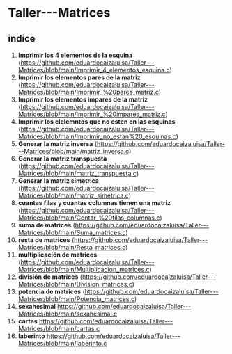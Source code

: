 # Taller---Matrices
## indice
1. **Imprimir los 4 elementos de la esquina**
(https://github.com/eduardocaizaluisa/Taller---Matrices/blob/main/Imprimir_4_elementos_esquina.c)
2. **Imprimir los elementos pares de la matriz**
(https://github.com/eduardocaizaluisa/Taller---Matrices/blob/main/Imprimir_%20pares_matriz.c)
3. **Imprimir los elementos impares de la matriz**
(https://github.com/eduardocaizaluisa/Taller---Matrices/blob/main/Imprimir_%20impares_matriz.c)
4. **Imprimir los elelemntos que no esten en las esquinas**
(https://github.com/eduardocaizaluisa/Taller---Matrices/blob/main/Imprimir_no_estan%20_esquinas.c)
5. **Generar la matriz inversa**
(https://github.com/eduardocaizaluisa/Taller---Matrices/blob/main/matriz_inversa.c)
6. **Generar la matriz transpuesta**
(https://github.com/eduardocaizaluisa/Taller---Matrices/blob/main/matriz_transpuesta.c)
7. **Generar la matriz simetrica**
(https://github.com/eduardocaizaluisa/Taller---Matrices/blob/main/matriz_simetrica.c)
8. **cuantas filas y cuantas columnas tienen una matriz**
(https://github.com/eduardocaizaluisa/Taller---Matrices/blob/main/Contar_%20filas_columnas.c)
9. **suma de matrices**
(https://github.com/eduardocaizaluisa/Taller---Matrices/blob/main/Suma_matrices.c)
10. **resta de matrices**
(https://github.com/eduardocaizaluisa/Taller---Matrices/blob/main/Resta_matrices.c)
11. **multiplicación de matrices**
(https://github.com/eduardocaizaluisa/Taller---Matrices/blob/main/Multiplicacion_matrices.c)
12. **división de matrices**
(https://github.com/eduardocaizaluisa/Taller---Matrices/blob/main/Division_matrices.c)
13. **potencia de matrices**
(https://github.com/eduardocaizaluisa/Taller---Matrices/blob/main/Potencia_matrices.c)
14. **sexahesimal**
https://github.com/eduardocaizaluisa/Taller---Matrices/blob/main/sexahesimal.c
15. **cartas**
 https://github.com/eduardocaizaluisa/Taller---Matrices/blob/main/cartas.c
16. **laberinto**
    https://github.com/eduardocaizaluisa/Taller---Matrices/blob/main/laberinto.c
